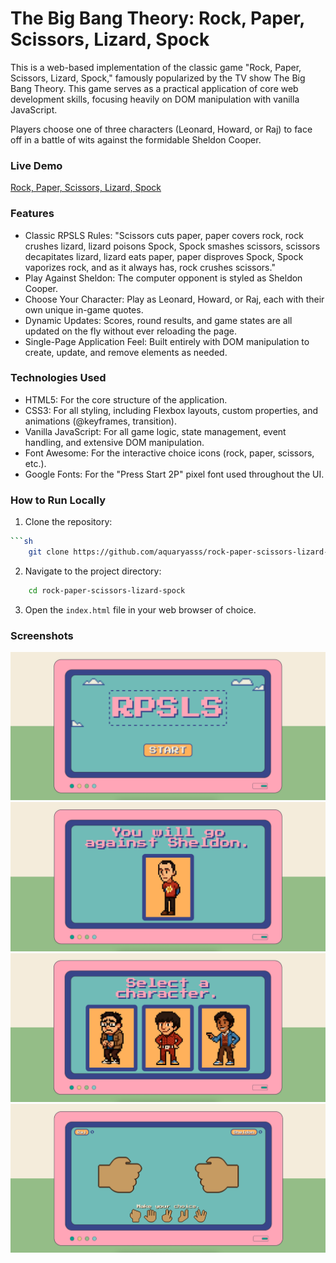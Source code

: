 # **The Big Bang Theory: Rock, Paper, Scissors, Lizard, Spock**

This is a web-based implementation of the classic game "Rock, Paper, Scissors, Lizard, Spock," famously popularized by the TV show The Big Bang Theory. This game serves as a practical application of core web development skills, focusing heavily on DOM manipulation with vanilla JavaScript.

Players choose one of three characters (Leonard, Howard, or Raj) to face off in a battle of wits against the formidable Sheldon Cooper.

### **Live Demo**

[Rock, Paper, Scissors, Lizard, Spock](https://aquaryasss.github.io/rock-paper-scissors-lizard-spock/)

### **Features**

- Classic RPSLS Rules: "Scissors cuts paper, paper covers rock, rock crushes lizard, lizard poisons Spock, Spock smashes scissors, scissors decapitates lizard, lizard eats paper, paper disproves Spock, Spock vaporizes rock, and as it always has, rock crushes scissors."
- Play Against Sheldon: The computer opponent is styled as Sheldon Cooper.
- Choose Your Character: Play as Leonard, Howard, or Raj, each with their own unique in-game quotes.
- Dynamic Updates: Scores, round results, and game states are all updated on the fly without ever reloading the page.
- Single-Page Application Feel: Built entirely with DOM manipulation to create, update, and remove elements as needed.

### **Technologies Used**

- HTML5: For the core structure of the application.
- CSS3: For all styling, including Flexbox layouts, custom properties, and animations (@keyframes, transition).
- Vanilla JavaScript: For all game logic, state management, event handling, and extensive DOM manipulation.
- Font Awesome: For the interactive choice icons (rock, paper, scissors, etc.).
- Google Fonts: For the "Press Start 2P" pixel font used throughout the UI.

### **How to Run Locally**

1. Clone the repository:
```sh
```sh 
    git clone https://github.com/aquaryasss/rock-paper-scissors-lizard-spock.git
```  
2. Navigate to the project directory:
```sh 
    cd rock-paper-scissors-lizard-spock
```  
3. Open the `index.html` file in your web browser of choice.

### **Screenshots**

![Main Screen](images/mainmenu.png)
![Sheldon Screen](images/sheldonscreen.png)
![Character Selection](images/characterselection.png)
![Actual Game](images/actualgame.png)

